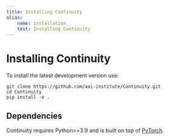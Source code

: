 ```yaml
---
title: Installing Continuity
alias:
    name: installation
    text: Installing Continuity
---
```


# Installing Continuity

To install the latest development version use:
```
git clone https://github.com/aai-institute/Continuity.git
cd Continuity
pip install -e .
```

## Dependencies

Continuity requires Python>=3.9 and is built on top of
[PyTorch](https://pytorch.org/).
